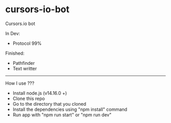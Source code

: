 # cursors-io-bot
Cursors.io bot

In Dev:
- Protocol 99%

Finished:
- Pathfinder
- Text writter

---------------

How I use ???

- Install node.js (v14.16.0 +)
- Clone this repo
- Go to the directory that you cloned
- Install the dependencies using "npm install" command
- Run app with "npm run start" or "npm run dev"
